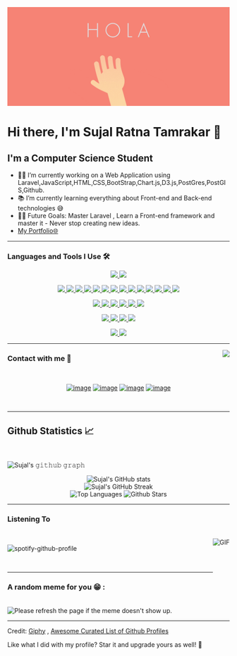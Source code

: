 ![Hello Greeting GIF](res/greet.gif)
</br>

# Hi there, I'm Sujal Ratna Tamrakar 👋

## I'm a Computer Science Student

- 👨‍💻 I’m currently working on a Web Application using Laravel,JavaScript,HTML,CSS,BootStrap,Chart.js,D3.js,PostGres,PostGIS,Github.
- 📚 I’m currently learning everything about Front-end and Back-end technologies 😅
- 💪🏼 Future Goals: Master Laravel , Learn a Front-end framework and master it - Never stop creating new ideas.
- [My Portfolio🌐](http://sujalratnatamrakar.com.np "My Portfolio🌐")


---

### Languages and Tools I Use 🛠

<div align="center">
<a href= "https://github.com/SujalRatnaTamrakar?tab=repositories&q=&type=&language=laravel&sort=" > <img width ='32px' src ='https://raw.githubusercontent.com/rahulbanerjee26/githubAboutMeGenerator/main/icons/laravel.svg'> </a>
<a href= "https://github.com/SujalRatnaTamrakar?tab=repositories&q=&type=&language=flutter&sort=" > <img width ='32px' src ='https://raw.githubusercontent.com/rahulbanerjee26/githubAboutMeGenerator/main/icons/flutter.svg'> </a>

<a href= "https://github.com/SujalRatnaTamrakar?tab=repositories&q=&type=&language=html&sort=" > <img width ='32px' src ='https://raw.githubusercontent.com/rahulbanerjee26/githubAboutMeGenerator/main/icons/html.svg'> </a>
<a href= "https://github.com/SujalRatnaTamrakar?tab=repositories&q=&type=&language=css&sort=" > <img width ='32px' src ='https://raw.githubusercontent.com/rahulbanerjee26/githubAboutMeGenerator/main/icons/css.svg'> </a>
<a href= "https://github.com/SujalRatnaTamrakar?tab=repositories&q=&type=&language=javascript&sort=" > <img width ='32px' src ='https://raw.githubusercontent.com/rahulbanerjee26/githubAboutMeGenerator/main/icons/javascript.svg'> </a>
<a href= "https://github.com/SujalRatnaTamrakar?tab=repositories&q=&type=&language=android&sort=" > <img width ='32px' src ='https://raw.githubusercontent.com/rahulbanerjee26/githubAboutMeGenerator/main/icons/android.svg'> </a>
<a href= "https://github.com/SujalRatnaTamrakar?tab=repositories&q=&type=&language=d3js&sort=" > <img width ='32px' src ='https://raw.githubusercontent.com/rahulbanerjee26/githubAboutMeGenerator/main/icons/d3js.svg'> </a>
<a href= "https://github.com/SujalRatnaTamrakar?tab=repositories&q=&type=&language=bootstrap&sort=" > <img width ='32px' src ='https://raw.githubusercontent.com/rahulbanerjee26/githubAboutMeGenerator/main/icons/bootstrap.svg'> </a>
<a href= "https://github.com/SujalRatnaTamrakar?tab=repositories&q=&type=&language=chartjs&sort=" > <img width ='32px' src ='https://raw.githubusercontent.com/rahulbanerjee26/githubAboutMeGenerator/main/icons/chartjs.svg'> </a>
<a href= "https://github.com/SujalRatnaTamrakar?tab=repositories&q=&type=&language=tailwind&sort=" > <img width ='32px' src ='https://raw.githubusercontent.com/rahulbanerjee26/githubAboutMeGenerator/main/icons/tailwind.svg'> </a>
<a href= "https://github.com/SujalRatnaTamrakar?tab=repositories&q=&type=&language=dart&sort=" > <img width ='32px' src ='https://raw.githubusercontent.com/rahulbanerjee26/githubAboutMeGenerator/main/icons/dart.svg'> </a>
<a href= "https://github.com/SujalRatnaTamrakar?tab=repositories&q=&type=&language=mysql&sort=" > <img width ='32px' src ='https://raw.githubusercontent.com/rahulbanerjee26/githubAboutMeGenerator/main/icons/mysql.svg'> </a>
<a href= "https://github.com/SujalRatnaTamrakar?tab=repositories&q=&type=&language=php&sort=" > <img width ='32px' src ='https://raw.githubusercontent.com/rahulbanerjee26/githubAboutMeGenerator/main/icons/php.svg'> </a>
<a href= "https://github.com/SujalRatnaTamrakar?tab=repositories&q=&type=&language=sqlite&sort=" > <img width ='32px' src ='https://raw.githubusercontent.com/rahulbanerjee26/githubAboutMeGenerator/main/icons/sqlite.svg'> </a>
<a href= "https://github.com/SujalRatnaTamrakar?tab=repositories&q=&type=&language=git&sort=" > <img width ='32px' src ='https://raw.githubusercontent.com/rahulbanerjee26/githubAboutMeGenerator/main/icons/git.svg'> </a>
<a href= "https://github.com/SujalRatnaTamrakar?tab=repositories&q=&type=&language=github&sort=" > <img width ='32px' src ='https://raw.githubusercontent.com/rahulbanerjee26/githubAboutMeGenerator/main/icons/github.svg'> </a>

<a href= "https://github.com/SujalRatnaTamrakar?tab=repositories&q=&type=&language=java&sort=" > <img width ='32px' src ='https://raw.githubusercontent.com/rahulbanerjee26/githubAboutMeGenerator/main/icons/java.svg'> </a>
<a href= "https://github.com/SujalRatnaTamrakar?tab=repositories&q=&type=&language=python&sort=" > <img width ='32px' src ='https://raw.githubusercontent.com/rahulbanerjee26/githubAboutMeGenerator/main/icons/python.svg'> </a>
<a href= "https://github.com/SujalRatnaTamrakar?tab=repositories&q=&type=&language=nodejs&sort=" > <img width ='32px' src ='https://raw.githubusercontent.com/rahulbanerjee26/githubAboutMeGenerator/main/icons/nodejs.svg'> </a>
<a href= "https://github.com/SujalRatnaTamrakar?tab=repositories&q=&type=&language=express&sort=" > <img width ='32px' src ='https://raw.githubusercontent.com/rahulbanerjee26/githubAboutMeGenerator/main/icons/express.svg'> </a>
<a href= "https://github.com/SujalRatnaTamrakar?tab=repositories&q=&type=&language=firebase&sort=" > <img width ='32px' src ='https://raw.githubusercontent.com/rahulbanerjee26/githubAboutMeGenerator/main/icons/firebase.svg'> </a>
<a href= "https://github.com/SujalRatnaTamrakar?tab=repositories&q=&type=&language=heroku&sort=" > <img width ='32px' src ='https://raw.githubusercontent.com/rahulbanerjee26/githubAboutMeGenerator/main/icons/heroku.svg'> </a>

<a href= "https://github.com/SujalRatnaTamrakar?tab=repositories&q=&type=&language=figma&sort=" > <img width ='32px' src ='https://raw.githubusercontent.com/rahulbanerjee26/githubAboutMeGenerator/main/icons/figma.svg'> </a>
<a href= "https://github.com/SujalRatnaTamrakar?tab=repositories&q=&type=&language=illustrator&sort=" > <img width ='32px' src ='https://raw.githubusercontent.com/rahulbanerjee26/githubAboutMeGenerator/main/icons/illustrator.svg'> </a>
<a href= "https://github.com/SujalRatnaTamrakar?tab=repositories&q=&type=&language=photoshop&sort=" > <img width ='32px' src ='https://raw.githubusercontent.com/rahulbanerjee26/githubAboutMeGenerator/main/icons/photoshop.svg'> </a>
<a href= "https://github.com/SujalRatnaTamrakar?tab=repositories&q=&type=&language=linux&sort=" > <img width ='32px' src ='https://raw.githubusercontent.com/rahulbanerjee26/githubAboutMeGenerator/main/icons/linux.svg'> </a>

<a href= "https://github.com/SujalRatnaTamrakar?tab=repositories&q=&type=&language=stack-overflow&sort=" > <img width ='32px' src ='https://raw.githubusercontent.com/rahulbanerjee26/githubAboutMeGenerator/main/icons/stack-overflow.svg'> </a>
<a href= "https://github.com/SujalRatnaTamrakar?tab=repositories&q=&type=&language=webpack&sort=" > <img width ='32px' src ='https://raw.githubusercontent.com/rahulbanerjee26/githubAboutMeGenerator/main/icons/webpack.svg'> </a>

</div>

---

<img align="right" src="https://api.visitorbadge.io/api/visitors?path=https%3A%2F%2Fgithub.com%2FSujalRatnaTamrakar&labelColor=%23ff8e76&countColor=%23555555" />

### Contact with me 📝

</br>
<div align="center">

[![image](https://img.shields.io/badge/LinkedIn-0077B5?style=for-the-badge&logo=linkedin&logoColor=white)](https://www.linkedin.com/in/sujalratnatamrakar/)
[![image](https://img.shields.io/badge/Instagram-E4405F?style=for-the-badge&logo=instagram&logoColor=white)](https://www.instagram.com/zayden.blaze/)
[![image](https://img.shields.io/badge/Gmail-D14836?style=for-the-badge&logo=gmail&logoColor=white)](mailto:sujalratnatamrakar@gmail.com)
[![image](https://img.shields.io/badge/Facebook-3b5998?style=for-the-badge&logo=facebook&logoColor=white)](https://www.facebook.com/sujalratnatamrakar/)

</div>
</br>

---

<h2 align="left"> Github Statistics 📈 </h2>

</br>

![Sujal's 𝚐𝚒𝚝𝚑𝚞𝚋 𝚐𝚛𝚊𝚙𝚑](https://activity-graph.herokuapp.com/graph?username=Aditya664&theme=redical&hide_border=true&area=true)

<div align="center">

![Sujal's GitHub stats](https://github-readme-stats.vercel.app/api?username=SujalRatnaTamrakar&count_private=true&show_icons=true&theme=radical)          
![Sujal's GitHub Streak](https://github-readme-streak-stats.herokuapp.com/?user=SujalRatnaTamrakar&theme=radical)               
![Top Languages](https://github-readme-stats.vercel.app/api/top-langs/?username=SujalRatnaTamrakar&langs_count=8&theme=radical&layout=compact)
![Github Stars](https://github-readme-stats.vercel.app/api?username=SujalRatnaTamrakar&show_icons=true&locale=en&count_private=true&hide_rank=true&custom_title=My%20GitHub%20Stats&disable_animations=true&theme=radical)

</div>

---

### Listening To

</br>

<img  align="right" alt="GIF" height="170px" src="https://media.giphy.com/media/J5B1Y8QZnzXXbLQIBu/giphy.gif" />

![spotify-github-profile](https://spotify-github-profile.vercel.app/api/view?uid=hqzfx91isul2ubakktewf5afh&cover_image=true&theme=novatorem&bar_color=53b14f&bar_color_cover=true)

</br>

---

### A random meme for you 😁 :
</br>

<img align="center" src="https://random-memer.herokuapp.com/" title="Meme" alt="Please refresh the page if the meme doesn't show up.">

---
Credit: [Giphy](https://giphy.com/ "Giphy") , [Awesome Curated List of Github Profiles](https://github.com/abhisheknaiidu/awesome-github-profile-readme "Awesome Curated List of Github Profiles")

Like what I did with my profile? Star it and upgrade yours as well! 🍻
